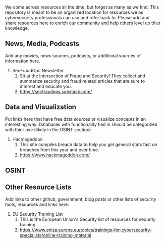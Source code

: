We come across resources all the time, but forget as many as we find. 
This repository is meant to be an organized location for resources we as cybersecurity professionals can use and refer back to. 
Please add and share resources here to enrich our community and help others level up thier knowledge.

## News, Media, Podcasts
Add any movies, news sources, podcasts, or additional sources of information here.

1. SecFraudOps Newsletter
     1.	Sit at the intersection of Fraud and Security! They collect and summarize security and fraud related articles that are sure to interest and educate you.
     2.	https://secfraudops.substack.com/

## Data and Visualization
Put links here that have free data sources or visualize concepts in an interesting way. 
Databases with functionality tied in should be categorized with thier use (likely in the OSINT section)

1. Hacmageddon
     1.	This site compiles breach data to help you get general stats fast on breaches from this year and over time.
     2.	https://www.hackmageddon.com/


## OSINT


## Other Resource Lists
Add links to other github, government, blog posts or other lists of security tools, resources and links here.

1. EU Security Training List
     1.	This is the European Union's Security list of resources for security training.
     2.	https://www.enisa.europa.eu/topics/trainings-for-cybersecurity-specialists/online-training-material

